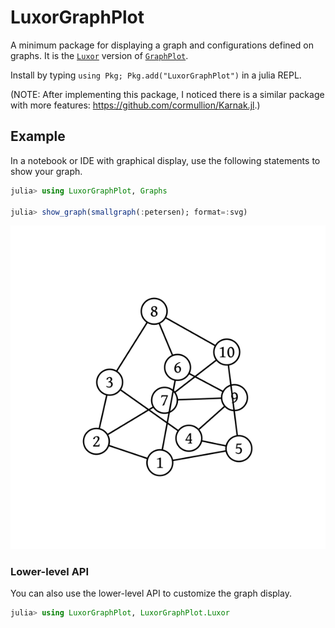 # LuxorGraphPlot

A minimum package for displaying a graph and configurations defined on graphs.
It is the [`Luxor`](https://github.com/JuliaGraphics/Luxor.jl) version of [`GraphPlot`](https://github.com/JuliaGraphs/GraphPlot.jl).

Install by typing `using Pkg; Pkg.add("LuxorGraphPlot")` in a julia REPL.

(NOTE: After implementing this package, I noticed there is a similar package with more features: https://github.com/cormullion/Karnak.jl.)

## Example

In a notebook or IDE with graphical display, use the following statements to show your graph.

```julia
julia> using LuxorGraphPlot, Graphs

julia> show_graph(smallgraph(:petersen); format=:svg)
```
![](notebooks/demo.svg)

### Lower-level API

You can also use the lower-level API to customize the graph display.

```julia
julia> using LuxorGraphPlot, LuxorGraphPlot.Luxor
```